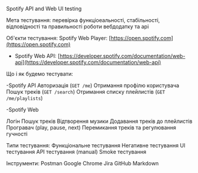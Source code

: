 Spotify API and Web UI testing

Мета тестування: перевірка функціоеальності, стабільності, відповідності та правильності роботи вебдодатку та api

Об'єкти тестування:
Spotify Web Player: [https://open.spotify.com](https://open.spotify.com)
- Spotify Web API: [https://developer.spotify.com/documentation/web-api](https://developer.spotify.com/documentation/web-api)

Що і як будемо тестувати: 

-Spotify API
Авторизація (`GET /me`)
Отримання профілю користувача
Пошук треків (`GET /search`)
Отримання списку плейлистів (`GET /me/playlists`)


 -Spotify Web
 
Логін
Пошук треків
Відтворення музики
Додавання треків до плейлистів
Програвач (play, pause, next)
Перемикання треків та регулювання гучності

Типи тестування:
Функціональне тестування
Негативне тестування
UI тестування
API тестування (manual)
Smoke тестування

Інструменти:
Postman
Google Chrome
Jira
GitHub
Markdown
